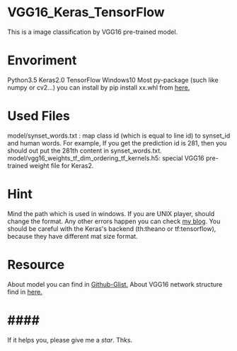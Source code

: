 VGG16_Keras_TensorFlow
====  
This is a image classification by VGG16 pre-trained model.
# Envoriment #
  Python3.5
  Keras2.0
  TensorFlow
  Windows10
  Most py-package (such like numpy or cv2...) you can install by pip install xx.whl from [here.](http://www.lfd.uci.edu/~gohlke/pythonlibs/ "pythonlibs")  

# Used Files #
  model/synset_words.txt : map class id (which is equal to line id) to synset_id and human words.
                           For example, If you get the prediction id is 281, then you should out put the 281th content in                 synset_words.txt.
  model/vgg16_weights_tf_dim_ordering_tf_kernels.h5: special VGG16 pre-trained weight file for Keras2.

# Hint #
  Mind the path which is used in windows. If you are UNIX player, should change the format.
  Any other errors happen you can check [my blog](http://www.cnblogs.com/luntai/p/6786500.html "轮胎的博客").
  You should be careful with the Keras's backend (th:theano or tf:tensorflow), because they have different mat size format.
  
# Resource #
  About model you can find in [Github-Glist.](https://gist.github.com/baraldilorenzo/07d7802847aaad0a35d3)
  About VGG16 network structure find in [here.](http://ethereon.github.io/netscope/#/gist/dc5003de6943ea5a6b8b)

# #### #
  If it helps you, please give me a *star*. Thks.
